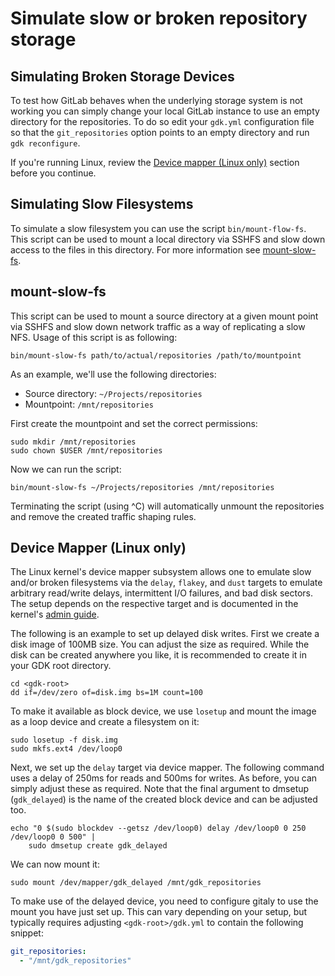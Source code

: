 # Simulate slow or broken repository storage

## Simulating Broken Storage Devices

To test how GitLab behaves when the underlying storage system is not working
you can simply change your local GitLab instance to use an empty directory for
the repositories. To do so edit your `gdk.yml` configuration file so that the
`git_repositories` option points to an empty directory and run `gdk reconfigure`.

If you're running Linux, review the [Device mapper (Linux only)](#device-mapper-linux-only) section before you continue.

## Simulating Slow Filesystems

To simulate a slow filesystem you can use the script `bin/mount-flow-fs`. This
script can be used to mount a local directory via SSHFS and slow down access to
the files in this directory. For more information see
[mount-slow-fs](#mount-slow-fs).

## mount-slow-fs

This script can be used to mount a source directory at a given mount point via
SSHFS and slow down network traffic as a way of replicating a slow NFS. Usage of
this script is as following:

```shell
bin/mount-slow-fs path/to/actual/repositories /path/to/mountpoint
```

As an example, we'll use the following directories:

- Source directory: `~/Projects/repositories`
- Mountpoint: `/mnt/repositories`

First create the mountpoint and set the correct permissions:

```shell
sudo mkdir /mnt/repositories
sudo chown $USER /mnt/repositories
```

Now we can run the script:

```shell
bin/mount-slow-fs ~/Projects/repositories /mnt/repositories
```

Terminating the script (using ^C) will automatically unmount the repositories
and remove the created traffic shaping rules.

## Device Mapper (Linux only)

The Linux kernel's device mapper subsystem allows one to emulate slow and/or broken
filesystems via the `delay`, `flakey`, and `dust` targets to emulate
arbitrary read/write delays, intermittent I/O failures, and bad disk sectors. The
setup depends on the respective target and is documented in the kernel's
[admin guide](https://www.kernel.org/doc/html/latest/admin-guide/device-mapper/).

The following is an example to set up delayed disk writes. First we create a
disk image of 100MB size. You can adjust the size as required. While the disk
can be created anywhere you like, it is recommended to create it in your GDK
root directory.

```shell
cd <gdk-root>
dd if=/dev/zero of=disk.img bs=1M count=100
```

To make it available as block device, we use `losetup` and mount the image as
a loop device and create a filesystem on it:

```shell
sudo losetup -f disk.img
sudo mkfs.ext4 /dev/loop0
```

Next, we set up the `delay` target via device mapper. The following command
uses a delay of 250ms for reads and 500ms for writes. As before, you can simply
adjust these as required. Note that the final argument to dmsetup
(`gdk_delayed`) is the name of the created block device and can be adjusted
too.

```shell
echo "0 $(sudo blockdev --getsz /dev/loop0) delay /dev/loop0 0 250 /dev/loop0 0 500" |
    sudo dmsetup create gdk_delayed
```

We can now mount it:

```shell
sudo mount /dev/mapper/gdk_delayed /mnt/gdk_repositories
```

To make use of the delayed device, you need to configure gitaly to use the mount
you have just set up. This can vary depending on your setup, but typically
requires adjusting `<gdk-root>/gdk.yml` to contain the following snippet:

```yaml
git_repositories:
  - "/mnt/gdk_repositories"
```
